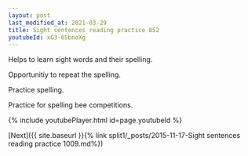 ```yaml
---
layout: post
last_modified_at: 2021-03-29
title: Sight sentences reading practice 852
youtubeId: xG3-6SbnoXg
---
```

 
 
Helps to learn sight words and their spelling.

Opportunitiy to repeat the spelling. 

Practice spelling. 
 
Practice for spelling bee competitions. 
 
{% include youtubePlayer.html id=page.youtubeId %}
 
 

[Next]({{ site.baseurl }}{% link  split1/_posts/2015-11-17-Sight sentences reading practice 1009.md%})
 
